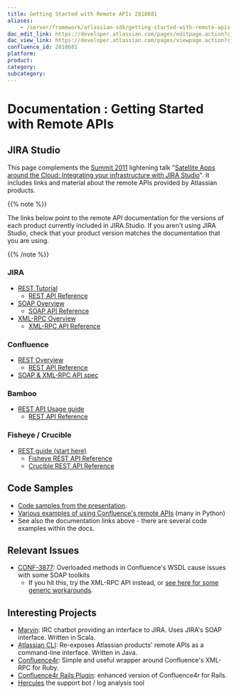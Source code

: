 ```yaml
---
title: Getting Started with Remote APIs 2818681
aliases:
    - /server/framework/atlassian-sdk/getting-started-with-remote-apis-2818681.html
dac_edit_link: https://developer.atlassian.com/pages/editpage.action?cjm=wozere&pageId=2818681
dac_view_link: https://developer.atlassian.com/pages/viewpage.action?cjm=wozere&pageId=2818681
confluence_id: 2818681
platform:
product:
category:
subcategory:
---
```

# Documentation : Getting Started with Remote APIs

## JIRA Studio

This page complements the <a href="http://summit.atlassian.com/" class="external-link">Summit 2011</a> lightening talk "<a href="http://summit.atlassian.com/archives/plugin-devs/integrating-infrastructure-with-jira" class="external-link">Satellite Apps around the Cloud: Integrating your infrastructure with JIRA Studio</a>". It includes links and material about the remote APIs provided by Atlassian products.

{{% note %}}

The links below point to the remote API documentation for the versions of each product currently included in JIRA Studio. If you aren't using JIRA Studio, check that your product version matches the documentation that you are using.

{{% /note %}}

### JIRA

-   <a href="http://confluence.atlassian.com/display/JIRA043/JIRA+REST+API+%28Alpha%29+Tutorial" class="external-link">REST Tutorial</a>
    -   <a href="http://docs.atlassian.com/jira/REST/4.3/" class="external-link">REST API Reference</a>
-   <a href="http://confluence.atlassian.com/display/JIRA043/Creating+a+SOAP+Client" class="external-link">SOAP Overview</a>
    -   <a href="http://docs.atlassian.com/rpc-jira-plugin/4.3/index.html?com/atlassian/jira/rpc/soap/JiraSoapServiceImpl.html" class="external-link">SOAP API Reference</a>
-   <a href="http://confluence.atlassian.com/display/JIRA043/JIRA+XML-RPC+Overview" class="external-link">XML-RPC Overview</a>
    -   <a href="http://docs.atlassian.com/software/jira/docs/api/rpc-jira-plugin/4.3/index.html?com/atlassian/jira/rpc/xmlrpc/XmlRpcService.html" class="external-link">XML-RPC API Reference</a>

### Confluence

-   <a href="http://confluence.atlassian.com/display/CONFDEV/Confluence+REST+APIs" class="external-link">REST Overview</a>
    -   <a href="http://docs.atlassian.com/atlassian-confluence/REST/3.5/" class="external-link">REST API Reference</a>
-   <a href="http://confluence.atlassian.com/display/CONFDEV/Remote+API+Specification" class="external-link">SOAP &amp; XML-RPC API spec</a>

### Bamboo

-   <a href="http://confluence.atlassian.com/display/BAMBOO026/Using+the+Bamboo+REST+APIs" class="external-link">REST API Usage guide</a>
    -   <a href="http://confluence.atlassian.com/display/BAMBOO026/Bamboo+REST+Resources" class="external-link">REST API Reference</a>

### Fisheye / Crucible

-   <a href="http://confluence.atlassian.com/display/FECRUDEV/REST+API+Guide" class="external-link">REST guide (start here)</a>
    -   <a href="http://docs.atlassian.com/fisheye-crucible/latest/wadl/fisheye.html" class="external-link">Fisheye REST API Reference</a>
    -   <a href="http://docs.atlassian.com/fisheye-crucible/latest/wadl/crucible.html" class="external-link">Crucible REST API Reference</a>

## Code Samples

-   <a href="https://bitbucket.org/rewbs/satellites-talk-samples/src" class="external-link">Code samples from the presentation</a>.
-   <a href="http://confluence.atlassian.com/display/DISC/Scripts" class="external-link">Various examples of using Confluence's remote APIs</a> (many in Python)
-   See also the documentation links above - there are several code examples within the docs.

## Relevant Issues

-   <a href="https://jira.atlassian.com/browse/CONF-3877" class="external-link">CONF-3877</a>: Overloaded methods in Confluence's WSDL cause issues with some SOAP toolkits
    -   If you hit this, try the XML-RPC API instead, or <a href="http://stackoverflow.com/questions/6136953/how-to-consume-wsdl-that-defines-overloaded-functions-using-groovy-or-ruby" class="external-link">see here for some generic workarounds</a>.

## Interesting Projects

-   <a href="https://studio.atlassian.com/browse/MRVN" class="external-link">Marvin</a>: IRC chatbot providing an interface to JIRA. Uses JIRA's SOAP interface. Written in Scala.
-   <a href="https://studio.plugins.atlassian.com/wiki/display/ACLI/Atlassian+Command+Line+Interface" class="external-link">Atlassian CLI</a>: Re-exposes Atlassian products' remote APIs as a command-line interface. Written in Java.
-   <a href="http://confluence.atlassian.com/display/DISC/Confluence4r" class="external-link">Confluence4r</a>: Simple and useful wrapper around Confluence's XML-RPC for Ruby.
-   <a href="http://confluence.atlassian.com/display/DISC/Confluence4r+Rails+Plugin" class="external-link">Confluence4r Rails Plugin</a>: enhanced version of Confluence4r for Rails.
-   <a href="http://confluence.atlassian.com/display/Support/Hercules" class="external-link">Hercules</a> the support bot / log analysis tool

















































































































































































































































































































